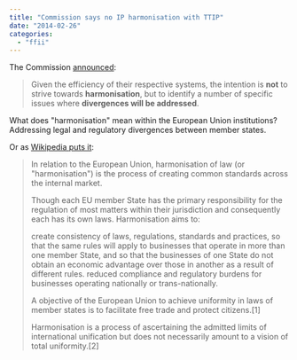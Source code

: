 ```yaml
---
title: "Commission says no IP harmonisation with TTIP"
date: "2014-02-26"
categories: 
  - "ffii"
---
```


The Commission [announced](http://europa.eu/rapid/press-release_MEMO-13-564_en.htm):

> Given the efficiency of their respective systems, the intention is **not** to strive towards **harmonisation**, but to identify a number of specific issues where **divergences will be addressed**.

What does "harmonisation" mean within the European Union institutions? Addressing legal and regulatory divergences between member states.

Or as [Wikipedia puts it](http://en.wikipedia.org/wiki/Harmonisation_of_law):

> In relation to the European Union, harmonisation of law (or "harmonisation") is the process of creating common standards across the internal market.
> 
> Though each EU member State has the primary responsibility for the regulation of most matters within their jurisdiction and consequently each has its own laws. Harmonisation aims to:
> 
> create consistency of laws, regulations, standards and practices, so that the same rules will apply to businesses that operate in more than one member State, and so that the businesses of one State do not obtain an economic advantage over those in another as a result of different rules. reduced compliance and regulatory burdens for businesses operating nationally or trans-nationally.
> 
> A objective of the European Union to achieve uniformity in laws of member states is to facilitate free trade and protect citizens.\[1\]
> 
> Harmonisation is a process of ascertaining the admitted limits of international unification but does not necessarily amount to a vision of total uniformity.\[2\]
